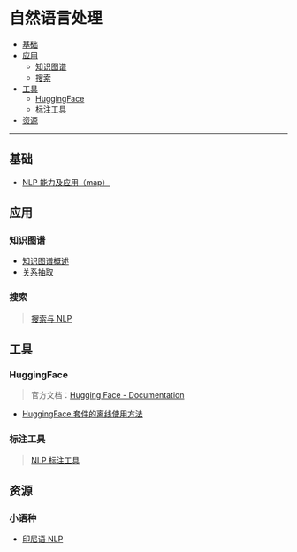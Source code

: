 自然语言处理
===
<!--info
toc_id: nlp
-->

<!-- TOC -->
- [基础](#基础)
- [应用](#应用)
    - [知识图谱](#知识图谱)
    - [搜索](#搜索)
- [工具](#工具)
    - [HuggingFace](#huggingface)
    - [标注工具](#标注工具)
- [资源](#资源)
<!-- TOC -->

---

## 基础
- [NLP 能力及应用（map）](./_archives/2022/06/NLP任务与应用.map.md)


## 应用

### 知识图谱
- [知识图谱概述](./_archives/2022/07/知识图谱概述.md)
- [关系抽取](./_archives/2022/10/关系抽取.md)


### 搜索
> [搜索与 NLP](./_archives/2022/12/搜索与NLP.md)


## 工具

### HuggingFace
> 官方文档：[Hugging Face - Documentation](https://huggingface.co/docs)
- [HuggingFace 套件的离线使用方法](./_archives/2022/06/HuggingFace套件离线使用方法.md)

### 标注工具
> [NLP 标注工具](./_archives/2022/12/NLP标注工具.md)


## 资源  

<!-- omit in toc -->
### 小语种
- [印尼语 NLP](./_archives/2022/07/印尼语NLP.md)
